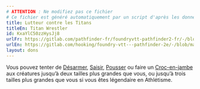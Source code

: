 ```yaml
---
# ATTENTION : Ne modifiez pas ce fichier
# Ce fichier est généré automatiquement par un script d'après les données du module Foundry VTT officiel et de sa traduction
title: Lutteur contre les Titans
titleEn: Titan Wrestler
id: KxaYlC50zzHysJj8
urlFr: https://gitlab.com/pathfinder-fr/foundryvtt-pathfinder2-fr/-/blob/master/data/feats/KxaYlC50zzHysJj8.htm
urlEn: https://gitlab.com/hooking/foundry-vtt---pathfinder-2e/-/blob/master/packs/data/feats.db/titan-wrestler.json
layout: dons
---
```

Vous pouvez tenter de [Désarmer](../actions/désarmer.html), [Saisir](../actions/saisir.html), [Pousser](../actions/pousser.html) ou faire un [Croc-en-jambe](../actions/croc-en-jambe.html) aux créatures jusqu’à deux tailles plus grandes que vous, ou jusqu’à trois tailles plus grandes que vous si vous êtes légendaire en Athlétisme.
